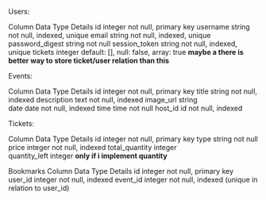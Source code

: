 Users:

Column          Data Type      Details
id              integer        not null, primary key
username        string         not null, indexed, unique
email           string         not null, indexed, unique
password_digest string         not null
session_token   string         not null, indexed, unique
tickets         integer        default: [], null: false, array: true
**maybe a there is better way to store ticket/user relation than this**


Events:

Column          Data Type      Details
id              integer        not null, primary key
title           string         not null, indexed
description     text           not null, indexed
image_url       string          
date            date           not null, indexed
time            time           not null
host_id         id             not null, indexed      

Tickets:

Column          Data Type      Details
id              integer        not null, primary key
type            string         not null
price           integer        not null, indexed
total_quantity  integer   
quantity_left   integer        **only if i implement quantity**     

Bookmarks
Column          Data Type      Details
id              integer        not null, primary key
user_id         integer        not null, indexed
event_id        integer        not null, indexed (unique in relation to user_id)

